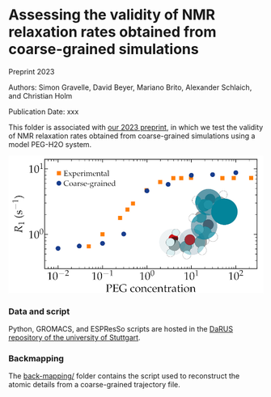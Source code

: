# Assessing the validity of NMR relaxation rates obtained from coarse-grained simulations

Preprint 2023

Authors: Simon Gravelle, David Beyer, Mariano Brito, Alexander Schlaich, and Christian Holm

Publication Date: xxx

This folder is associated with [our 2023 preprint](https://doi.org/10.26434/chemrxiv-2022-f90tv-v3), in which we
test the validity of NMR relaxation rates obtained from coarse-grained simulations using a model PEG-H2O system.

![](figures/TOC.jpg)

### Data and script

Python, GROMACS, and ESPResSo scripts are hosted in the [DaRUS repository of the university of Stuttgart](https://doi.org/10.18419/darus-3313).

### Backmapping

The [back-mapping/](back-mapping/) folder contains the script used to reconstruct the atomic details from a coarse-grained trajectory file.